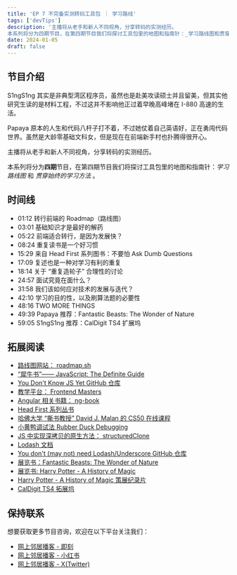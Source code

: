 ```yaml
---
title: 'EP 7 不完备实测转码工具包 ｜ 学习路线'
tags: ['devTips']
description: '主播将从老手和新人不同视角，分享转码的实测经历。
本系列将分为四期节目，在第四期节目我们将探讨工具包里的地图和指南针：_学习路线图和贯穿始终的学习方法。'
date: 2024-01-05
draft: false
---
```


## 节目介绍

S1ngS1ng 其实是非典型湾区程序员，虽然也是赴美攻读硕士并且留美，但其实他研究生读的是材料工程，不过这并不影响他正过着早晚高峰堵在 I-880 高速的生活。

Papaya 原本的人生和代码八杆子打不着，不过她仗着自己英语好，正在勇闯代码世界。虽然是大龄零基础文科女，但是现在在前端新手村也扑腾得很开心。

主播将从老手和新人不同视角，分享转码的实测经历。

本系列将分为**四期**节目，在第四期节目我们将探讨工具包里的地图和指南针：_学习路线图_ 和 _贯穿始终的学习方法_ 。

## 时间线

- 01:12 转行前端的 Roadmap（路线图）
- 03:01 基础知识才是最好的解药
- 05:22 前端适合转行，是因为发展快？
- 08:24 重复读书是一个好习惯
- 15:29 来自 Head First 系列图书：不要怕 Ask Dumb Questions
- 17:09 复述也是一种对学习有利的重复
- 18:14 关于 “重复造轮子” 合理性的讨论
- 24:57 面试究竟在面什么？
- 31:58 我们该如何应对技术的发展与迭代？
- 42:10 学习的目的性，以及刷算法题的必要性
- 48:16 TWO MORE THINGS
- 49:39 Papaya 推荐：Fantastic Beasts: The Wonder of Nature
- 59:05 S1ngS1ng 推荐：CalDigit TS4 扩展坞

## 拓展阅读

- [路线图网站： roadmap.sh](https://roadmap.sh/)
- [“犀牛书”—— JavaScript: The Definite Guide](https://www.oreilly.com/library/view/javascript-the-definitive/9781491952016/)
- [You Don't Know JS Yet GitHub 仓库](https://github.com/getify/You-Dont-Know-JS)
- [教学平台： Frontend Masters](https://frontendmasters.com/)
- [Angular 相关书籍： ng-book](https://www.newline.co/ng-book/2/)
- [Head First 系列丛书](https://www.oreilly.com/search/?q=Head%20First&type=article&type=book&type=journal&type=shortcut)
- [哈佛大学 “撕书教授” David J. Malan 的 CS50 在线课程](https://www.youtube.com/playlist?list=PLhQjrBD2T381WAHyx1pq-sBfykqMBI7V4)
- [小黄鸭调试法 Rubber Duck Debugging](https://rubberduckdebugging.com/)
- [JS 中实现深拷贝的原生方法： structuredClone](https://developer.mozilla.org/en-US/docs/Web/API/structuredClone)
- [Lodash 文档](https://lodash.com/docs)
- [You don't (may not) need Lodash/Underscore GitHub 仓库](https://github.com/you-dont-need/You-Dont-Need-Lodash-Underscore)
- [展览书：Fantastic Beasts: The Wonder of Nature](https://book.douban.com/subject/35611195/)
- [展览书: Harry Potter - A History of Magic](https://book.douban.com/subject/27156213/)
- [Harry Potter - A History of Magic 策展纪录片](https://www.bilibili.com/video/BV17L4y1t77d/?vd_source=fbf82fff42e0441608451f7e69ddec08)
- [CalDigit TS4 拓展坞](https://www.caldigit.com/thunderbolt-station-4/)

## 保持联系

想要获取更多节目咨询，欢迎在以下平台关注我们：

- [网上邻居播客 - 即刻](https://m.okjike.com/users/c751f4fb-d31d-44cf-aef9-f6b55dec4cd5?source=user_card&s=eyJ1IjoiNjUyMzg3NmQwZWQ3ZTc2NjQ5ODMwNWE4IiwiZCI6MX0%3D)
- [网上邻居播客 - 小红书](https://www.xiaohongshu.com/user/profile/64c2024f00000000140396e6?xhsshare=WeixinSession&appuid=64c2024f00000000140396e6&apptime=1697005943)
- [网上邻居播客 - X(Twitter)](https://twitter.com/wslj_podcast)
